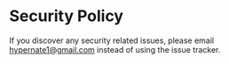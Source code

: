 # Security Policy

If you discover any security related issues, please email hypernate1@gmail.com instead of using the issue tracker.
